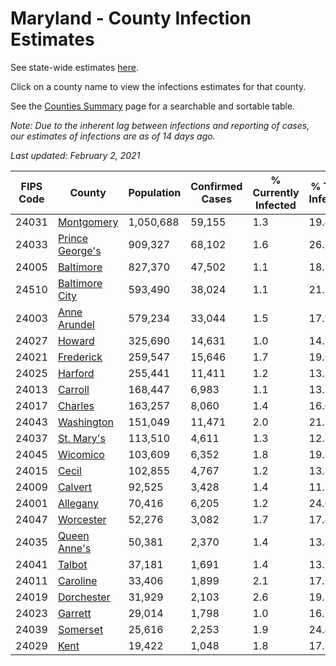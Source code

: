 # Maryland - County Infection Estimates

See state-wide estimates [here](/infections/us-md).

Click on a county name to view the infections estimates for that county.

See the [Counties Summary](/infections/summary-counties) page for a searchable and sortable table.

*Note: Due to the inherent lag between infections and reporting of cases, our estimates of infections are as of 14 days ago.*

*Last updated: February 2, 2021*

|   FIPS Code |                             County |   Population |   Confirmed Cases |   % Currently Infected |   % Total Infected |
|-------------|------------------------------------|--------------|-------------------|------------------------|--------------------|
|       24031 |           [Montgomery](montgomery) |    1,050,688 |            59,155 |                    1.3 |               19.4 |
|       24033 | [Prince George's](prince-george's) |      909,327 |            68,102 |                    1.6 |               26.8 |
|       24005 |             [Baltimore](baltimore) |      827,370 |            47,502 |                    1.1 |               18.5 |
|       24510 |   [Baltimore City](baltimore-city) |      593,490 |            38,024 |                    1.1 |               21.1 |
|       24003 |       [Anne Arundel](anne-arundel) |      579,234 |            33,044 |                    1.5 |               17.9 |
|       24027 |                   [Howard](howard) |      325,690 |            14,631 |                    1.0 |               14.5 |
|       24021 |             [Frederick](frederick) |      259,547 |            15,646 |                    1.7 |               19.0 |
|       24025 |                 [Harford](harford) |      255,441 |            11,411 |                    1.2 |               13.3 |
|       24013 |                 [Carroll](carroll) |      168,447 |             6,983 |                    1.1 |               13.2 |
|       24017 |                 [Charles](charles) |      163,257 |             8,060 |                    1.4 |               16.0 |
|       24043 |           [Washington](washington) |      151,049 |            11,471 |                    2.0 |               21.2 |
|       24037 |           [St. Mary's](st.-mary's) |      113,510 |             4,611 |                    1.3 |               12.3 |
|       24045 |               [Wicomico](wicomico) |      103,609 |             6,352 |                    1.8 |               19.8 |
|       24015 |                     [Cecil](cecil) |      102,855 |             4,767 |                    1.2 |               13.8 |
|       24009 |                 [Calvert](calvert) |       92,525 |             3,428 |                    1.4 |               11.3 |
|       24001 |               [Allegany](allegany) |       70,416 |             6,205 |                    1.2 |               24.6 |
|       24047 |             [Worcester](worcester) |       52,276 |             3,082 |                    1.7 |               17.4 |
|       24035 |       [Queen Anne's](queen-anne's) |       50,381 |             2,370 |                    1.4 |               13.8 |
|       24041 |                   [Talbot](talbot) |       37,181 |             1,691 |                    1.4 |               13.2 |
|       24011 |               [Caroline](caroline) |       33,406 |             1,899 |                    2.1 |               17.9 |
|       24019 |           [Dorchester](dorchester) |       31,929 |             2,103 |                    2.6 |               19.1 |
|       24023 |                 [Garrett](garrett) |       29,014 |             1,798 |                    1.0 |               16.7 |
|       24039 |               [Somerset](somerset) |       25,616 |             2,253 |                    1.9 |               24.4 |
|       24029 |                       [Kent](kent) |       19,422 |             1,048 |                    1.8 |               17.7 |